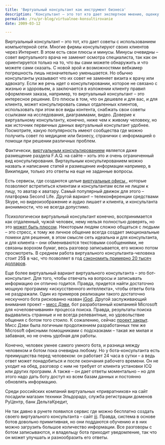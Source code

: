 ```yaml
---
title: 'Виртуальный консультант как инструмент бизнеса'
description: 'Консультант – это тот кто дает экспертное мнение, оценку, совет. Виртуальный – значит созданный компьютерными средствами, или существующий на базе компьютерных и сетевых технологий.'
permalink: /ru/pr-blog/virtualnoe-konsultirovanie
date: 2009-03-12

---
```


Виртуальный консультант – это тот, кто дает советы с использованием компьютерной сети. Многие фирмы консультируют своих клиентов через Интернет. В этом есть свои плюсы и минусы. Минусы очевидны – совет виртуального врача не заменит осмотра специалиста, так как он ориентируется только на то, что вы сами можете обнаружить и что можете сами сказать. С новой эрой  и возможностями вебкамер погрешность лишь незначительно уменьшается. Но обычно консультанты указывают что их совет не заменяет визита к врачу или адвокату. Если же речь идет о консультировании, которое не связано с жизнью и здоровьем, а заключается в изложении клиенту правил оформления заказа, например, то виртуальный консультант – это интересное решение. Его плюсы в том, что он дешевле и для вас, и для клиента, может консультировать самых отдаленных клиентов,  использовать при этом все виды контента, снабжать свои советы ссылками на исследования, диаграммами, видео. Доверие к виртуальному консультанту, конечно, ниже чем к живому человеку, но как источник первичных данных виртуальный консультант удобнее. Посмотрите, какую популярность имеют сообщества где можно получить совет по медицине или бизнесу, странички с информацией о помощи при решении различных проблем.

Фактически, <a href="http://blog.thevcf.com/2008/11/06/what-is-virtual-consulting/">виртуальным консультированием</a> является даже размещение раздела F.A.Q. на сайте – хоть это и очень ограниченный вид консультирования. Виртаульным консультированием можно назвать и написание статей и размещение информации например, в  Википедии, только это ответы на еще не заданные вопросы.

Есть сервисы, где создаются целые <a href="http://www.vrworkplace.com/">виртуальные офисы </a>, которые позволяют встретиться клиентам и консультантам если не лицом к лицу, то аватар к аватару. Самый популярный движок для этого – платформа Second Life. Другой вариант – телеконференции средствами Skype, но видеоизображение и аудио лишает и клиента, и консультанта  анонимности, что не всегда допустимо.

Психологически виртуальный консультант конечно, воспринимается как отдаленный, чужой человек, нему нельзя полностью доверять, но это <a href="http://www.consultingpulse.com/2008/01/5-quick-questions-consulting-20.html">может быть плюсом</a>. Некоторым людям сложно общаться с людьми – это стресс, к тому же личное общение всегда создает эмоциональные помехи для решения, в этом смысле сеть идеальна и для консультанта, и для клиента – они обмениваются текстовыми сообщениями, не связаны ворохом бумаг, весь разговор записывается, его можно потом просмотреть. В среднем работа виртуального консультанта-человека стоит 25$ в час, что позволяет в год <a href="http://www.bukisa.com/articles/7988_are-you-a-small-business-owner-entrepreneur-or-nonprofit-perplexed-between-hiring-a-temp-or-a-virtual-consultant">сэкономить примерно 20 тысяч долларов</a>.

Еще более виртуальный вариант виртуального консультанта – это бот-консультант. Для того, чтобы отвечать на вопросы и записывать информацию он отлично годится. Правда, придется найти достаточно мощную программу «искусственного интеллекта», чтобы ответы бота не раздражали. Один из примеров реализации такого достаточно нескучного бота рискованно назван <a href="http://www.alicebot.org/igod/">iGod</a>. Другой заслуживающий внимания проект – <a href="http://www.technologymadness.com/?p=222/">мисс Дэви</a>, бот разработанный компанией Microsoft для «очеловечивания» процесса поиска. Правда, результаты поиска выдавались странные и не всегда релевантные, но удовольствие общения с ботом того стоило. К сожалению, сейчас <a href="http://www.msdewey.com/">проект закрыт</a>. Мисс Дэви была логичным продолжением разработанных тем же Microsoft офисными помощниками с подсказками – такая же милая и забавная, но не очень удобная для работы.

Конечно, человек умнее самого умного бота, и разница между человеком и ботом пока очевидна любому. Но у бота-консультанта есть преимущества перед человеком: он работает 24 часа в сутки – а ведь ответ может понадобиться и после окончания рабочего времени. Он не уходит на обед, разговор с ним не требует от клиента установки ICQ или других программ. А также – он дает ответы моментально – но для этого надо дать боту доступ ко всем базам данных и постоянно обновлять информацию.

Среди российских компаний виртуальных «привратников» на сайт посадили магазин техники Эльдорадо, служба регистрации доменов РуЦентр,  банк ДельтаКредит,

Не так давно в рунете появился сервис где можно бесплатно создать своего виртуального консультанта – сайт <a href="http://iii.ru/">iii</a>. Правда, система в основе ботов довольно примитивная, но они поддаются обучению и в них можно загрузить большое количество информации. Все разговоры с ботом записываются, и владельцу бота приходит уведомление, так что он может улучшать и разнообразить его ответы.

